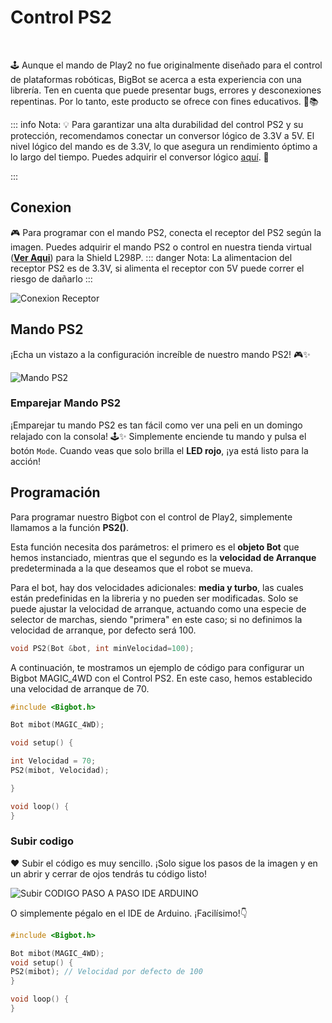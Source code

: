 <script setup>
import LiteVideo from '/../Components/LiteVideo.vue'
</script>

# Control PS2
  <br/>
  <LiteVideo
    id="lrEBo1PbUA4"
    title="Bigbot MAGIC 4WD PS2"
    thumbnail="/PS2Magic4WD.webp"
  />


🕹️ Aunque el mando de Play2 no fue originalmente diseñado para el control de plataformas robóticas, BigBot se acerca a esta experiencia con una librería. Ten en cuenta que puede presentar bugs, errores y desconexiones repentinas. Por lo tanto, este producto se ofrece con fines educativos. 🤖📚

::: info Nota:
💡 Para garantizar una alta durabilidad del control PS2 y su protección, recomendamos conectar un conversor lógico de 3.3V a 5V. El nivel lógico del mando es de 3.3V, lo que asegura un rendimiento óptimo a lo largo del tiempo. Puedes adquirir el conversor lógico [aquí](https://www.bigtronica.com/comunicaciones/conversores-de-senal/300-conversor-nivel-logico-4ch-5053212003005.html?search_query=conversor+logico&results=83). 🔗

:::



## Conexion

🎮 Para programar con el mando PS2, conecta el receptor del PS2 según la imagen. Puedes adquirir el mando PS2 o control en nuestra tienda virtual ([**Ver Aqui**](https://www.bigtronica.com/aeromodelismo-hobbies/radios/2101-control-play2-inalambrico-5053212021016.html)) para la Shield L298P.
::: danger Nota:
La alimentacion del receptor PS2 es de 3.3V, si alimenta el receptor con 5V puede correr el riesgo de dañarlo
:::

![Conexion Receptor](/receptor.webp)

## Mando PS2

¡Echa un vistazo a la configuración increíble de nuestro mando PS2! 🎮✨

![Mando PS2](/mandoPS2.webp)


### Emparejar Mando PS2

¡Emparejar tu mando PS2 es tan fácil como ver una peli en un domingo relajado con la consola! 🕹️✨ Simplemente enciende tu mando y pulsa el botón `Mode`. Cuando veas que solo brilla el **LED rojo**, ¡ya está listo para la acción!

  <LiteVideo
    id="63equ-vTId8"
    title="Emparejar Mando PS2"
  />


## Programación

Para programar nuestro Bigbot con el control de Play2, simplemente llamamos a la función **PS2()**.

Esta función necesita dos parámetros: el primero es el **objeto Bot** que hemos instanciado, mientras que el segundo es la **velocidad de Arranque** predeterminada a la que deseamos que el robot se mueva. 

Para el bot, hay dos velocidades adicionales: **media y turbo**, las cuales están predefinidas en la libreria y no pueden ser modificadas. Solo se puede ajustar la velocidad de arranque, actuando como una especie de selector de marchas, siendo "primera" en este caso; si no definimos la velocidad de arranque, por defecto será 100.
```c
void PS2(Bot &bot, int minVelocidad=100);
```

A continuación, te mostramos un ejemplo de código para configurar un Bigbot MAGIC_4WD con el Control PS2. En este caso, hemos establecido una velocidad de arranque de 70.
```c
#include <Bigbot.h>

Bot mibot(MAGIC_4WD);

void setup() {

int Velocidad = 70;
PS2(mibot, Velocidad);

}

void loop() {
}
```

### Subir codigo
❤ Subir el código es muy sencillo. ¡Solo sigue los pasos de la imagen y en un abrir y cerrar de ojos tendrás tu código listo!

![Subir CODIGO PASO A PASO IDE ARDUINO](/IDE_PS2.webp)

O simplemente pégalo en el IDE de Arduino. ¡Facilísimo!👇

```c
#include <Bigbot.h>

Bot mibot(MAGIC_4WD);
void setup() {
PS2(mibot); // Velocidad por defecto de 100
}

void loop() {
}
```